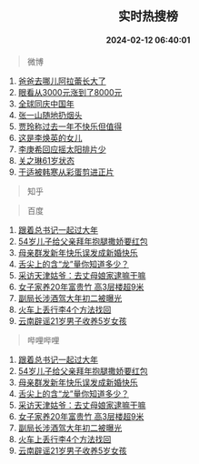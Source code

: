 <div align="center"><h2>实时热搜榜</h2><h4>2024-02-12 06:40:01</h4></div>

> 微博  

1. [爸爸去哪儿阿拉蕾长大了](https://s.weibo.com/weibo?q=%E7%88%B8%E7%88%B8%E5%8E%BB%E5%93%AA%E5%84%BF%E9%98%BF%E6%8B%89%E8%95%BE%E9%95%BF%E5%A4%A7%E4%BA%86&t=31&band_rank=1&Refer=top)<br />
2. [眼看从3000元涨到了8000元](https://s.weibo.com/weibo?q=%23%E7%9C%BC%E7%9C%8B%E4%BB%8E3000%E5%85%83%E6%B6%A8%E5%88%B0%E4%BA%868000%E5%85%83%23&t=31&band_rank=2&Refer=top)<br />
3. [全球同庆中国年](https://s.weibo.com/weibo?q=%23%E5%85%A8%E7%90%83%E5%90%8C%E5%BA%86%E4%B8%AD%E5%9B%BD%E5%B9%B4%23&t=31&band_rank=3&Refer=top)<br />
4. [张一山随地扔烟头](https://s.weibo.com/weibo?q=%23%E5%BC%A0%E4%B8%80%E5%B1%B1%E9%9A%8F%E5%9C%B0%E6%89%94%E7%83%9F%E5%A4%B4%23&t=31&band_rank=4&Refer=top)<br />
5. [贾玲称过去一年不快乐但值得](https://s.weibo.com/weibo?q=%23%E8%B4%BE%E7%8E%B2%E7%A7%B0%E8%BF%87%E5%8E%BB%E4%B8%80%E5%B9%B4%E4%B8%8D%E5%BF%AB%E4%B9%90%E4%BD%86%E5%80%BC%E5%BE%97%23&t=31&band_rank=5&Refer=top)<br />
6. [这是李焕英的女儿](https://s.weibo.com/weibo?q=%E8%BF%99%E6%98%AF%E6%9D%8E%E7%84%95%E8%8B%B1%E7%9A%84%E5%A5%B3%E5%84%BF&t=31&band_rank=6&Refer=top)<br />
7. [李庚希回应摇太阳排片少](https://s.weibo.com/weibo?q=%23%E6%9D%8E%E5%BA%9A%E5%B8%8C%E5%9B%9E%E5%BA%94%E6%91%87%E5%A4%AA%E9%98%B3%E6%8E%92%E7%89%87%E5%B0%91%23&t=31&band_rank=7&Refer=top)<br />
8. [关之琳61岁状态](https://s.weibo.com/weibo?q=%23%E5%85%B3%E4%B9%8B%E7%90%B361%E5%B2%81%E7%8A%B6%E6%80%81%23&t=31&band_rank=8&Refer=top)<br />
9. [于适被韩寒从彩蛋剪进正片](https://s.weibo.com/weibo?q=%23%E4%BA%8E%E9%80%82%E8%A2%AB%E9%9F%A9%E5%AF%92%E4%BB%8E%E5%BD%A9%E8%9B%8B%E5%89%AA%E8%BF%9B%E6%AD%A3%E7%89%87%23&t=31&band_rank=9&Refer=top)<br />

> 知乎  


> 百度  

1. [跟着总书记一起过大年](https://www.baidu.com/s?wd=%E8%B7%9F%E7%9D%80%E6%80%BB%E4%B9%A6%E8%AE%B0%E4%B8%80%E8%B5%B7%E8%BF%87%E5%A4%A7%E5%B9%B4&sa=fyb_news&rsv_dl=fyb_news)<br />
2. [54岁儿子给父亲拜年抱腿撒娇要红包](https://www.baidu.com/s?wd=54%E5%B2%81%E5%84%BF%E5%AD%90%E7%BB%99%E7%88%B6%E4%BA%B2%E6%8B%9C%E5%B9%B4%E6%8A%B1%E8%85%BF%E6%92%92%E5%A8%87%E8%A6%81%E7%BA%A2%E5%8C%85&sa=fyb_news&rsv_dl=fyb_news)<br />
3. [母亲群发新年快乐误发成新婚快乐](https://www.baidu.com/s?wd=%E6%AF%8D%E4%BA%B2%E7%BE%A4%E5%8F%91%E6%96%B0%E5%B9%B4%E5%BF%AB%E4%B9%90%E8%AF%AF%E5%8F%91%E6%88%90%E6%96%B0%E5%A9%9A%E5%BF%AB%E4%B9%90&sa=fyb_news&rsv_dl=fyb_news)<br />
4. [舌尖上的含“龙”量你知道多少？](https://www.baidu.com/s?wd=%E8%88%8C%E5%B0%96%E4%B8%8A%E7%9A%84%E5%90%AB%E2%80%9C%E9%BE%99%E2%80%9D%E9%87%8F%E4%BD%A0%E7%9F%A5%E9%81%93%E5%A4%9A%E5%B0%91%EF%BC%9F&sa=fyb_news&rsv_dl=fyb_news)<br />
5. [采访天津姑爷：去丈母娘家逮嘛干嘛](https://www.baidu.com/s?wd=%E9%87%87%E8%AE%BF%E5%A4%A9%E6%B4%A5%E5%A7%91%E7%88%B7%EF%BC%9A%E5%8E%BB%E4%B8%88%E6%AF%8D%E5%A8%98%E5%AE%B6%E9%80%AE%E5%98%9B%E5%B9%B2%E5%98%9B&sa=fyb_news&rsv_dl=fyb_news)<br />
6. [女子家养20年富贵竹 高3层楼超9米](https://www.baidu.com/s?wd=%E5%A5%B3%E5%AD%90%E5%AE%B6%E5%85%BB20%E5%B9%B4%E5%AF%8C%E8%B4%B5%E7%AB%B9+%E9%AB%983%E5%B1%82%E6%A5%BC%E8%B6%859%E7%B1%B3&sa=fyb_news&rsv_dl=fyb_news)<br />
7. [副局长涉酒驾大年初二被曝光](https://www.baidu.com/s?wd=%E5%89%AF%E5%B1%80%E9%95%BF%E6%B6%89%E9%85%92%E9%A9%BE%E5%A4%A7%E5%B9%B4%E5%88%9D%E4%BA%8C%E8%A2%AB%E6%9B%9D%E5%85%89&sa=fyb_news&rsv_dl=fyb_news)<br />
8. [火车上丢行李4个方法找回](https://www.baidu.com/s?wd=%E7%81%AB%E8%BD%A6%E4%B8%8A%E4%B8%A2%E8%A1%8C%E6%9D%8E4%E4%B8%AA%E6%96%B9%E6%B3%95%E6%89%BE%E5%9B%9E&sa=fyb_news&rsv_dl=fyb_news)<br />
9. [云南辟谣21岁男子收养5岁女孩](https://www.baidu.com/s?wd=%E4%BA%91%E5%8D%97%E8%BE%9F%E8%B0%A321%E5%B2%81%E7%94%B7%E5%AD%90%E6%94%B6%E5%85%BB5%E5%B2%81%E5%A5%B3%E5%AD%A9&sa=fyb_news&rsv_dl=fyb_news)<br />

> 哔哩哔哩  

1. [跟着总书记一起过大年](https://www.baidu.com/s?wd=%E8%B7%9F%E7%9D%80%E6%80%BB%E4%B9%A6%E8%AE%B0%E4%B8%80%E8%B5%B7%E8%BF%87%E5%A4%A7%E5%B9%B4&sa=fyb_news&rsv_dl=fyb_news)<br />
2. [54岁儿子给父亲拜年抱腿撒娇要红包](https://www.baidu.com/s?wd=54%E5%B2%81%E5%84%BF%E5%AD%90%E7%BB%99%E7%88%B6%E4%BA%B2%E6%8B%9C%E5%B9%B4%E6%8A%B1%E8%85%BF%E6%92%92%E5%A8%87%E8%A6%81%E7%BA%A2%E5%8C%85&sa=fyb_news&rsv_dl=fyb_news)<br />
3. [母亲群发新年快乐误发成新婚快乐](https://www.baidu.com/s?wd=%E6%AF%8D%E4%BA%B2%E7%BE%A4%E5%8F%91%E6%96%B0%E5%B9%B4%E5%BF%AB%E4%B9%90%E8%AF%AF%E5%8F%91%E6%88%90%E6%96%B0%E5%A9%9A%E5%BF%AB%E4%B9%90&sa=fyb_news&rsv_dl=fyb_news)<br />
4. [舌尖上的含“龙”量你知道多少？](https://www.baidu.com/s?wd=%E8%88%8C%E5%B0%96%E4%B8%8A%E7%9A%84%E5%90%AB%E2%80%9C%E9%BE%99%E2%80%9D%E9%87%8F%E4%BD%A0%E7%9F%A5%E9%81%93%E5%A4%9A%E5%B0%91%EF%BC%9F&sa=fyb_news&rsv_dl=fyb_news)<br />
5. [采访天津姑爷：去丈母娘家逮嘛干嘛](https://www.baidu.com/s?wd=%E9%87%87%E8%AE%BF%E5%A4%A9%E6%B4%A5%E5%A7%91%E7%88%B7%EF%BC%9A%E5%8E%BB%E4%B8%88%E6%AF%8D%E5%A8%98%E5%AE%B6%E9%80%AE%E5%98%9B%E5%B9%B2%E5%98%9B&sa=fyb_news&rsv_dl=fyb_news)<br />
6. [女子家养20年富贵竹 高3层楼超9米](https://www.baidu.com/s?wd=%E5%A5%B3%E5%AD%90%E5%AE%B6%E5%85%BB20%E5%B9%B4%E5%AF%8C%E8%B4%B5%E7%AB%B9+%E9%AB%983%E5%B1%82%E6%A5%BC%E8%B6%859%E7%B1%B3&sa=fyb_news&rsv_dl=fyb_news)<br />
7. [副局长涉酒驾大年初二被曝光](https://www.baidu.com/s?wd=%E5%89%AF%E5%B1%80%E9%95%BF%E6%B6%89%E9%85%92%E9%A9%BE%E5%A4%A7%E5%B9%B4%E5%88%9D%E4%BA%8C%E8%A2%AB%E6%9B%9D%E5%85%89&sa=fyb_news&rsv_dl=fyb_news)<br />
8. [火车上丢行李4个方法找回](https://www.baidu.com/s?wd=%E7%81%AB%E8%BD%A6%E4%B8%8A%E4%B8%A2%E8%A1%8C%E6%9D%8E4%E4%B8%AA%E6%96%B9%E6%B3%95%E6%89%BE%E5%9B%9E&sa=fyb_news&rsv_dl=fyb_news)<br />
9. [云南辟谣21岁男子收养5岁女孩](https://www.baidu.com/s?wd=%E4%BA%91%E5%8D%97%E8%BE%9F%E8%B0%A321%E5%B2%81%E7%94%B7%E5%AD%90%E6%94%B6%E5%85%BB5%E5%B2%81%E5%A5%B3%E5%AD%A9&sa=fyb_news&rsv_dl=fyb_news)<br />
